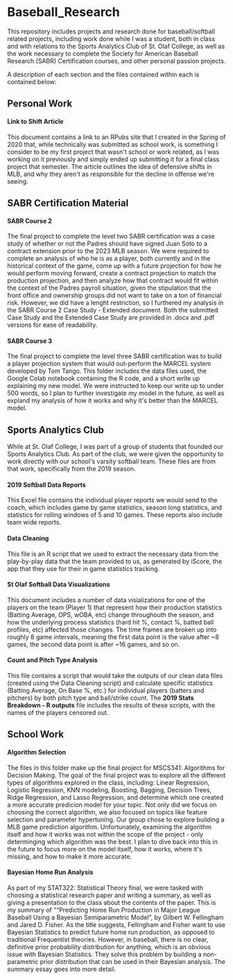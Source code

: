 # Baseball_Research
This repository includes projects and research done for baseball/softball related projects, including work done while I was a student, both in class and with relations to the Sports Analytics Club of St. Olaf College, as well as the work necessary to complete the Society for American Baseball Research (SABR) Certification courses, and other personal passion projects.

A description of each section and the files contained within each is contained below:

## Personal Work

#### Link to Shift Article

This document contains a link to an RPubs site that I created in the Spring of 2020 that, while technically was submitted as school work, is something I consider to be my first project that wasn't school or work related, as I was working on it previously and simply ended up submitting it for a final class project that semester. The article outlines the idea of defensive shifts in MLB, and why they aren't as responsible for the decline in offense we're seeing.

## SABR Certification Material

#### SABR Course 2

The final project to complete the level two SABR certification was a case study of whether or not the Padres should have signed Juan Soto to a contract extension prior to the 2023 MLB season. We were required to complete an analysis of who he is as a player, both currently and in the historical context of the game, come up with a future projection for how he would perform moving forward, create a contract projection to match the production projection, and then analyze how that contract would fit within the context of the Padres payroll situation, given the stipulation that the front office and ownership groups did not want to take on a ton of financial risk. However, we did have a lenght restriction, so I furthered my analysis in the SABR Course 2 Case Study - Extended document. Both the submitted Case Study and the Extended Case Study are provided in .docx and .pdf versions for ease of readability.

#### SABR Course 3

The final project to complete the level three SABR certification was to build a player projection system that would out-perform the MARCEL system developed by Tom Tango. This folder includes the data files used, the Google Colab notebook containing the R code, and a short write up explaining my new model. We were instructed to keep our write up to under 500 words, so I plan to further investigate my model in the future, as well as expland my analysis of how it works and why it's better than the MARCEL model.

## Sports Analytics Club

While at St. Olaf College, I was part of a group of students that founded our Sports Analytics Club. As part of the club, we were given the opportunity to work directly with our school's varsity softball team. These files are from that work, specifically from the 2019 season.

#### 2019 Softball Data Reports

This Excel file contains the individual player reports we would send to the coach, which includes game by game statistics, season long statistics, and statistics for rolling windows of 5 and 10 games. These reports also include team wide reports.

#### Data Cleaning

This file is an R script that we used to extract the necessary data from the play-by-play data that the team provided to us, as generated by iScore, the app that they use for their in game statistics tracking.

#### St Olaf Softball Data Visualizations

This document includes a number of data visializations for one of the players on the team (Player 1) that represent how their production statistics (Batting Average, OPS, wOBA, etc) change throughouth the season, and how the underlying process statistics (hard hit %, contact %, batted ball profiles, etc) affected those changes. The time frames are broken up into roughly 8 game intervals, meaning the first data point is the value after ~8 games, the second data point is after ~16 games, and so on.

#### Count and Pitch Type Analysis

This file contains a script that would take the outputs of our clean data files (created using the Data Cleaning script) and calculate specific statistics (Batting Average, On Base %, etc.) for individual players (batters and pitchers) by both pitch type and ball/strike count. The **2019 Stats Breakdown - R outputs** file includes the results of these scripts, with the names of the players censored out.


## School Work

#### Algorithm Selection

The files in this folder make up the final project for MSCS341: Algorithms for Decision Making. The goal of the final project was to explore all the different types of algorithms explored in the class, including: Linear Regression, Logistic Regression, KNN modeling, Boosting, Bagging, Decision Trees, Ridge Regression, and Lasso Regression, and determine which one created a more accurate predicion model for your topic. Not only did we focus on choosing the correct algorithm, we also focused on topics like feature selection and parameter hypertuning. Our group chose to explore building a MLB game prediction algorithm. Unfortunately, examining the algorithm itself and how it works was not within the scope of the project - only determinging which algorithm was the best. I plan to dive back into this in the future to focus more on the model itself, how it works, where it's missing, and how to make it more accurate.

#### Bayesian Home Run Analysis

As part of my STAT322: Statistical Theory final, we were tasked with choosing a statistical research paper and writing a summary, as well as giving a presentation to the class about the contents of the paper. This is my summary of "“Predicting Home Run Production in Major League Baseball Using a Bayesian Semiparametric Model”, by Gilbert W. Fellingham and Jared D. Fisher. As the title suggests, Fellingham and Fisher want to use Bayesian Statistics to predict future home run production, as opposed to traditional Frequentist theories. However, in baseball, there is no clear, definitive prior probability distribution for
anything, which is an obvious issue with Bayesian Statistics. They solve this problem by building a non-parametric prior distribution that can be used in their Bayesian analysis. The summary essay goes into more detail.
